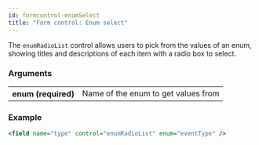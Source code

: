 ```yaml
---
id: formcontrol-enumSelect
title: "Form control: Enum select"
---
```


The `enumRadioList` control allows users to pick from the values of an enum, showing titles and descriptions of each item with a radio box to select.

### Arguments

<div class="table-responsive">
    <table class="table">
        <tbody>
            <tr>
                <th>enum (required)</th>
                <td>Name of the enum to get values from</td>
            </tr>
        </tbody>
    </table>
</div>

### Example

```xml
<field name="type" control="enumRadioList" enum="eventType" />
```
